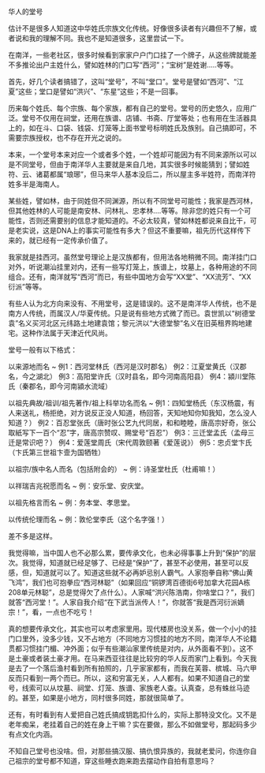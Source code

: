 华人的堂号

估计不是很多人知道这中华姓氏宗族文化传统。好像很多读者有兴趣但不了解，或者说和我的理解不同。我也不是知道很多，这里尝试一下。

在南洋，一些老社区，很多时候看到家家户户门口挂了一个牌子，从这些牌就能差不多推论出户主姓什么，譬如姓林的门口写“西河”；“宝树”是姓谢.....等等。

首先，好几个读者搞错了，这叫“堂号”，不叫“堂口”。堂号是譬如“西河”、“江夏”这些；堂口是譬如“洪兴”、“东星”这些；不是一回事。

历来每个姓氏、每个宗族、每个家族，都有自己的堂号。堂号的历史悠久，应用广泛。堂号不仅用在祠堂，还用在族谱、店铺、书斋、厅堂等处；也有用在生活器具上的，如在斗、口袋、钱袋、灯笼等上面书堂号标明姓氏及族别。自己搞即可，不需要宗族授权，也不存在开光之说的。

本来，一个堂号本来对应一个或者多个姓，一个姓却可能因为有不同来源所以可以是不同堂号，但由于南洋华人主要就是来自几地，其实很多时候能猜到；譬如姓符、云、诸葛都属“琅琊”，但马来华人基本没后二，所以屋主多半姓符，而南洋符姓多半是海南人。

某些姓，譬如林，由于同姓但不同渊源，所以有不同堂号可能性；我家是西河林，但其他姓林的人可能是南安林、问林礼、忠孝林....等等。除非您的姓只有一个可能性，否则还需要别的信息才能知道的。不必太较真，譬如林姓都说来自比干，可是老实说，这是DNA上的事实可能性有多大？但这不重要嘛，祖先历代这样传下来的，就已经有一定传承价值了。

我家就是挂西河。虽然堂号理论上是汉族都有，但用法各地稍微不同。南洋挂门口对外，听说潮汕挂里对内，还有一些写灯笼上，族谱上，坟墓上，各种用途的不同组合。还有，南洋就写“西河”而已，有些中国地方会写“XX堂”、“XX流芳”、“XX衍派”等等。

有些人认为北方向来没有、不用堂号，这是错误的。这不是南洋华人传统，也不是南方人传统，而属汉人/华夏传统。只是说有些地方式微了而已。袁世凯以“树德堂袁”名义买河北区元纬路土地建袁馆；黎元洪以“大德堂黎”名义在旧英租界购地建宅。这种作法属于天津近代风尚。

堂号一般有以下格式：

以来源地而名 ~
例1：西河堂林氏（西河是汉时郡名）
例2：江夏堂黄氏（汉郡名，今之湖北）
例3：高阳堂许氏（汉时县名，即今河南高阳县）
例4：潁川堂陈氏（秦郡名，即今河南潁水流域）

以祖先典故/祖训/祖先著作/祖上科举功名而名 ~
例1：四知堂杨氏（东汉杨震，有人来送礼，杨拒绝，对方说反正没人知道，杨回答，天知地知你知我知，怎么没人知道？）
例2：百忍堂张氏（唐时张公艺九代同居，和和睦睦，唐高宗好奇，张公取紙写下一百个“忍”字，唐高宗赞叹、赐堂号“百忍”）
例3：三迁堂孟氏（孟母三迁是常识吧？）
例4：爱莲堂周氏（宋代周敦颐著《爱莲说》）
例5：忠贞堂卞氏（卞氏第三世祖卞壸为国牺牲）

以祖宗/族中名人而名（包括附会的） ~
例：诗圣堂杜氏（杜甫嘛！）

以祥瑞吉兆祝愿而名 ~
例：安乐堂、安庆堂。

以祖先格言而名 ~
例：务本堂、孝思堂。

以传统伦理而名 ~
例：敦伦堂李氏（这个名字强！）

差不多是这样。

我觉得嘛，当中国人也不必那么累，要传承文化，也未必得事事上升到“保护”的层次。我觉得，知道就已经足够了、已经是“保护”了，甚至不必使用，甚至可以反感，但，知道就可以了。知道这些就不必再妒忌别人霸气。人家抱拳自称“佛山黄飞鸿”，我们也可抱拳应“西河林聪”（如果回应“铜锣湾百德街6号加拿大花园A栋208单元林聪”，总是觉得欠了点什么）。人家喊“洪兴陈浩南，你啥堂口？”，我们就答“西河堂！”。人家自我介绍“在下武当派传人！”，你就答“我是西河衍派嫡宗！”，看，一点也不吃亏！

真的想要传承文化，其实也可以考虑家里用。现代楼房也没关系，做一个小小的挂门口里外，没多少钱，又不占地方（不同地方习惯挂的地方不同，南洋华人不论籍贯都习惯挂门楣、冲外面；似乎有些潮汕家里传统是对内，从外面看不到）。这不是土豪或者装土豪才用。在马来西亚往往是比较穷的华人反而家门上看到。今天我是去了一个落后渔村看到所有拍照的，几乎家家都有，而我在芙蓉、槟城、马六甲反而只看到一两个而已。所以，这和穷富无关，人人都有。如果不知道自己的堂号，线索可以从坟墓、祠堂、灯笼、族谱、家族老人查。认真查，总有蛛丝马迹的。甚至，如果是小地方，同村很多同姓，那就很简单了。

还有，有时看到有人爱把自己姓氏搞成钥匙扣什么的，实际上那特没文化。又不是老年痴呆，老挂着自己的姓在身上干嘛？实在要做，那么不如做堂号，那起码多少有点文化内涵。

不知自己堂号也没啥。但，对那些搞汉服、搞仇恨异族的，我就老爱问，你连你自己祖宗的堂号都不知道，穿这些睡衣跑来跑去摆动作自拍有意思吗？
